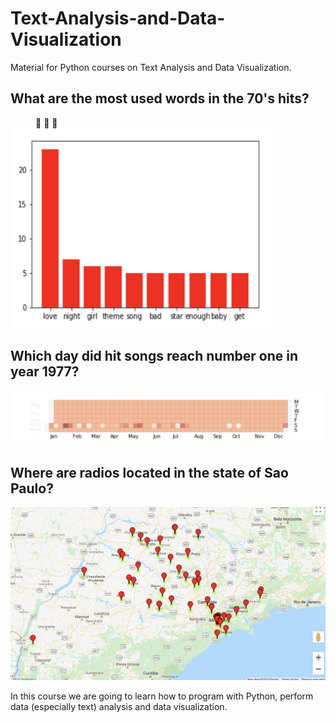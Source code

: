 # Text-Analysis-and-Data-Visualization
Material for Python courses on Text Analysis and Data Visualization.

## What are the most used words in the 70's hits?   
<dd> &#127925  &#127925  &#127925 </dd> 

<img src="Figures/songs70.png" height="320" width="420">


## Which day did hit songs reach number one in year 1977?

<img src="Figures/day_hit.png">


## Where are radios located in the state of Sao Paulo?

<img src="Figures/radios_brazil.png">

In this course we are going to learn how to program with Python, perform data (especially text) analysis and data visualization.

